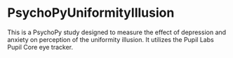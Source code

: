 # PsychoPyUniformityIllusion

This is a PsychoPy study designed to measure the effect of depression and anxiety on perception of the uniformity illusion. It utilizes the Pupil Labs Pupil Core eye tracker.
